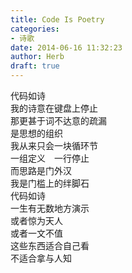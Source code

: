 ```yaml
---  
title: Code Is Poetry  
categories:  
- 诗歌  
date: 2014-06-16 11:32:23  
author: Herb  
draft: true
---  
```

代码如诗  
我的诗意在键盘上停止  
那更甚于词不达意的疏漏  
是思想的组织    
我从来只会一块循环节  
一组定义　一行停止  
而思路是门外汉  
我是门槛上的绊脚石    
代码如诗  
一生有无数地方演示  
或者惊为天人  
或者一文不值  
这些东西适合自己看  
不适合拿与人知  
